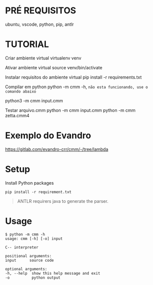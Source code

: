 ﻿# PRÉ REQUISITOS
ubuntu, vscode, python, pip, antlr

# TUTORIAL

Criar ambiente virtual
virtualenv venv

Ativar ambiente virtual
source venv/bin/activate

Instalar requisitos do ambiente virtual
pip install -r requirements.txt

Compilar em python
python -m cmm -h, `não esta funcionando, use o comando abaixo`

python3 -m cmm input.cmm

Testar arquivo.cmm
python -m cmm input.cmm
python -m cmm zetta.cmm4

# Exemplo do Evandro

https://gitlab.com/evandro-crr/cmm/-/tree/lambda

# Setup 

Install Python packages
```shell
pip install -r requirement.txt
```

> ANTLR requirers java to generate the parser.

# Usage

```shell
$ python -m cmm -h
usage: cmm [-h] [-o] input

C-- interpreter

positional arguments:
input      source code

optional arguments:
-h, --help  show this help message and exit
-o          python output
```
